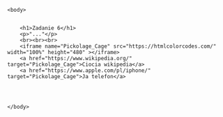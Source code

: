 <!DOCTYPE html>
<html>
    <head>
        <meta charset="UTF-8">
        <title>Strona nr 1519</title>
        <meta name="description" content="Strona na Tworzenie stron i aplikacji internetowych">
        <meta name="keywords" content="HTML, CSS">
    </head>

    <body>
       

        <h1>Zadanie 6</h1>
        <p>"..."</p>
        <br><br><br>
        <iframe name="Pickolage_Cage" src="https://htmlcolorcodes.com/" width="100%" height="480" ></iframe>
        <a href="https://www.wikipedia.org/" target="Pickolage_Cage">Ciocia wikipedia</a>
        <a href="https://www.apple.com/pl/iphone/" target="Pickolage_Cage">Ja telefon</a>
        


        
    </body>
